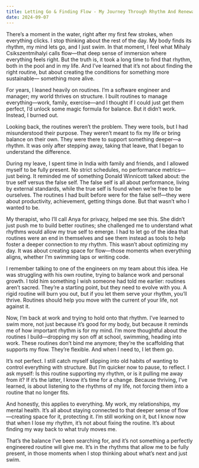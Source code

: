 ```yaml
---
title: Letting Go & Finding Flow - My Journey Through Rhythm And Renewal
date: 2024-09-07
---
```


There’s a moment in the water, right after my first few strokes, when everything clicks. I stop thinking about the rest of the day. My body finds its rhythm, my mind lets go, and I just swim. In that moment, I feel what Mihaly Csikszentmihalyi calls flow—that deep sense of immersion where everything feels right. But the truth is, it took a long time to find that rhythm, both in the pool and in my life. And I’ve learned that it’s not about finding the right routine, but about creating the conditions for something more sustainable— something more alive.

For years, I leaned heavily on routines. I’m a software engineer and manager; my world thrives on structure. I built routines to manage everything—work, family, exercise—and I thought if I could just get them perfect, I’d unlock some magic formula for balance. But it didn’t work. Instead, I burned out.

Looking back, the routines weren’t the problem. They were tools, but I had misunderstood their purpose. They weren’t meant to fix my life or bring balance on their own. They were there to support something deeper—a rhythm. It was only after stepping away, taking that leave, that I began to understand the difference.

During my leave, I spent time in India with family and friends, and I allowed myself to be fully present. No strict schedules, no performance metrics—just being. It reminded me of something Donald Winnicott talked about: the true self versus the false self. The false self is all about performance, living by external standards, while the true self is found when we’re free to be ourselves. The routines I had built before were for the false self—they were about productivity, achievement, getting things done. But that wasn’t who I wanted to be.

My therapist, who I’ll call Anya for privacy, helped me see this. She didn’t just push me to build better routines; she challenged me to understand what rhythms would allow my true self to emerge. I had to let go of the idea that routines were an end in themselves and see them instead as tools to help foster a deeper connection to my rhythm. This wasn’t about optimizing my day. It was about creating space for flow—those moments when everything aligns, whether I’m swimming laps or writing code.

I remember talking to one of the engineers on my team about this idea. He was struggling with his own routine, trying to balance work and personal growth. I told him something I wish someone had told me earlier: routines aren’t sacred. They’re a starting point, but they need to evolve with you. A rigid routine will burn you out, but if you let them serve your rhythm, you’ll thrive. Routines should help you move with the current of your life, not against it.

Now, I’m back at work and trying to hold onto that rhythm. I’ve learned to swim more, not just because it’s good for my body, but because it reminds me of how important rhythm is for my mind. I’m more thoughtful about the routines I build—dropping my son off at school, swimming, heading into work. These routines don’t bind me anymore; they’re the scaffolding that supports my flow. They’re flexible. And when I need to, I let them go.

It’s not perfect. I still catch myself slipping into old habits of wanting to control everything with structure. But I’m quicker now to pause, to reflect. I ask myself: Is this routine supporting my rhythm, or is it pulling me away from it? If it’s the latter, I know it’s time for a change. Because thriving, I’ve learned, is about listening to the rhythms of my life, not forcing them into a routine that no longer fits.

And honestly, this applies to everything. My work, my relationships, my mental health. It’s all about staying connected to that deeper sense of flow—creating space for it, protecting it. I’m still working on it, but I know now that when I lose my rhythm, it’s not about fixing the routine. It’s about finding my way back to what truly moves me.

That’s the balance I’ve been searching for, and it’s not something a perfectly engineered routine will give me. It’s in the rhythms that allow me to be fully present, in those moments when I stop thinking about what’s next and just swim.